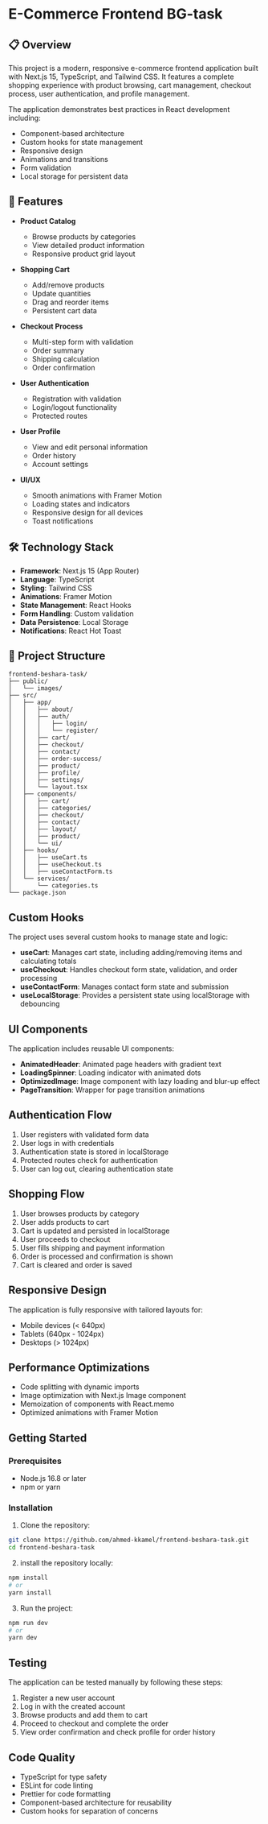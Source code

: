 # E-Commerce Frontend BG-task

## 📋 Overview

This project is a modern, responsive e-commerce frontend application built with Next.js 15, TypeScript, and Tailwind CSS. It features a complete shopping experience with product browsing, cart management, checkout process, user authentication, and profile management.

The application demonstrates best practices in React development including:

- Component-based architecture
- Custom hooks for state management
- Responsive design
- Animations and transitions
- Form validation
- Local storage for persistent data

## 🚀 Features

- **Product Catalog**

  - Browse products by categories
  - View detailed product information
  - Responsive product grid layout

- **Shopping Cart**

  - Add/remove products
  - Update quantities
  - Drag and reorder items
  - Persistent cart data

- **Checkout Process**

  - Multi-step form with validation
  - Order summary
  - Shipping calculation
  - Order confirmation

- **User Authentication**

  - Registration with validation
  - Login/logout functionality
  - Protected routes

- **User Profile**

  - View and edit personal information
  - Order history
  - Account settings

- **UI/UX**
  - Smooth animations with Framer Motion
  - Loading states and indicators
  - Responsive design for all devices
  - Toast notifications

## 🛠️ Technology Stack

- **Framework**: Next.js 15 (App Router)
- **Language**: TypeScript
- **Styling**: Tailwind CSS
- **Animations**: Framer Motion
- **State Management**: React Hooks
- **Form Handling**: Custom validation
- **Data Persistence**: Local Storage
- **Notifications**: React Hot Toast

## 📂 Project Structure

```
frontend-beshara-task/
├── public/
│   └── images/
├── src/
│   ├── app/
│   │   ├── about/
│   │   ├── auth/
│   │   │   ├── login/
│   │   │   └── register/
│   │   ├── cart/
│   │   ├── checkout/
│   │   ├── contact/
│   │   ├── order-success/
│   │   ├── product/
│   │   ├── profile/
│   │   ├── settings/
│   │   └── layout.tsx
│   ├── components/
│   │   ├── cart/
│   │   ├── categories/
│   │   ├── checkout/
│   │   ├── contact/
│   │   ├── layout/
│   │   ├── product/
│   │   └── ui/
│   ├── hooks/
│   │   ├── useCart.ts
│   │   ├── useCheckout.ts
│   │   ├── useContactForm.ts
│   └── services/
│       └── categories.ts
└── package.json

```

## Custom Hooks

The project uses several custom hooks to manage state and logic:

- **useCart**: Manages cart state, including adding/removing items and calculating totals
- **useCheckout**: Handles checkout form state, validation, and order processing
- **useContactForm**: Manages contact form state and submission
- **useLocalStorage**: Provides a persistent state using localStorage with debouncing

## UI Components

The application includes reusable UI components:

- **AnimatedHeader**: Animated page headers with gradient text
- **LoadingSpinner**: Loading indicator with animated dots
- **OptimizedImage**: Image component with lazy loading and blur-up effect
- **PageTransition**: Wrapper for page transition animations

## Authentication Flow

1. User registers with validated form data
2. User logs in with credentials
3. Authentication state is stored in localStorage
4. Protected routes check for authentication
5. User can log out, clearing authentication state

## Shopping Flow

1. User browses products by category
2. User adds products to cart
3. Cart is updated and persisted in localStorage
4. User proceeds to checkout
5. User fills shipping and payment information
6. Order is processed and confirmation is shown
7. Cart is cleared and order is saved

## Responsive Design

The application is fully responsive with tailored layouts for:

- Mobile devices (< 640px)
- Tablets (640px - 1024px)
- Desktops (> 1024px)

## Performance Optimizations

- Code splitting with dynamic imports
- Image optimization with Next.js Image component
- Memoization of components with React.memo
- Optimized animations with Framer Motion

## Getting Started

### Prerequisites

- Node.js 16.8 or later
- npm or yarn

### Installation

1. Clone the repository:

```bash
git clone https://github.com/ahmed-kkamel/frontend-beshara-task.git
cd frontend-beshara-task
```

2. install the repository locally:

```bash
npm install
# or
yarn install
```

3. Run the project:

```bash
npm run dev
# or
yarn dev
```

## Testing

The application can be tested manually by following these steps:

1. Register a new user account
2. Log in with the created account
3. Browse products and add them to cart
4. Proceed to checkout and complete the order
5. View order confirmation and check profile for order history

## Code Quality

- TypeScript for type safety
- ESLint for code linting
- Prettier for code formatting
- Component-based architecture for reusability
- Custom hooks for separation of concerns
